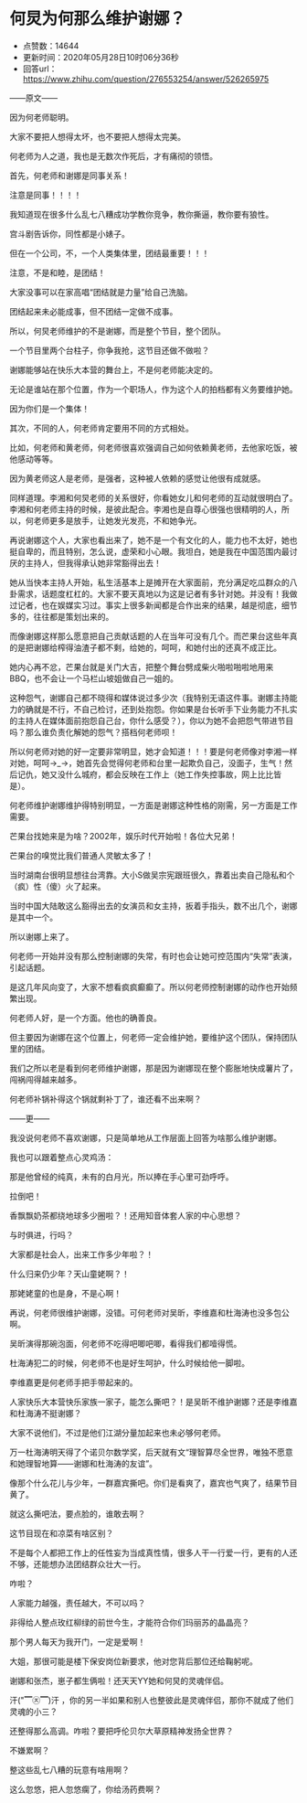 # 何炅为何那么维护谢娜？
- 点赞数：14644
- 更新时间：2020年05月28日10时06分36秒
- 回答url：https://www.zhihu.com/question/276553254/answer/526265975
<body>
 <p data-pid="e6_oAuEf">——原文——</p>
 <p data-pid="jbKapo5W">因为何老师聪明。</p>
 <p data-pid="lCNgdGUE">大家不要把人想得太坏，也不要把人想得太完美。</p>
 <p data-pid="EI_jdCWn">何老师为人之道，我也是无数次作死后，才有痛彻的领悟。</p>
 <p data-pid="3Oxrq8Z5">首先，何老师和谢娜是同事关系！</p>
 <p data-pid="LXuim_FZ">注意是同事！！！！</p>
 <p data-pid="bpL30BJQ">我知道现在很多什么乱七八糟成功学教你竞争，教你撕逼，教你要有狼性。</p>
 <p data-pid="ZKNqInY2">宫斗剧告诉你，同性都是小婊子。</p>
 <p data-pid="iIzhz5eS">但在一个公司，不，一个人类集体里，团结最重要！！！</p>
 <p data-pid="rs_jfluC">注意，不是和睦，是团结！</p>
 <p data-pid="CH6qTTWF">大家没事可以在家高唱“团结就是力量”给自己洗脑。</p>
 <p data-pid="Qz1HVvcb">团结起来未必能成事，但不团结一定做不成事。</p>
 <p data-pid="S_gGpjhw">所以，何炅老师维护的不是谢娜，而是整个节目，整个团队。</p>
 <p data-pid="d05pAtNX">一个节目里两个台柱子，你争我抢，这节目还做不做啦？</p>
 <p data-pid="WcBgR-WQ">谢娜能够站在快乐大本营的舞台上，不是何老师能决定的。</p>
 <p data-pid="GcW6_4HH">无论是谁站在那个位置，作为一个职场人，作为这个人的拍档都有义务要维护她。</p>
 <p data-pid="KUT75lBK">因为你们是一个集体！</p>
 <p data-pid="_PZ0RV2u">其次，不同的人，何老师肯定要用不同的方式相处。</p>
 <p data-pid="r99C2m4t">比如，何老师和黄老师，何老师很喜欢强调自己如何依赖黄老师，去他家吃饭，被他感动等等。</p>
 <p data-pid="pyBClL2x">因为黄老师这人是老师，是强者，这种被人依赖的感觉让他很有成就感。</p>
 <p data-pid="DkOaWXTK">同样道理。李湘和何炅老师的关系很好，你看她女儿和何老师的互动就很明白了。李湘和何老师主持的时候，是彼此配合。李湘也是自尊心很强也很精明的人，所以，何老师更多是放手，让她发光发亮，不和她争光。</p>
 <p data-pid="tus8F0Nl">再说谢娜这个人，大家也看出来了，她不是一个有文化的人，能力也不太好，她也挺自卑的，而且特别，怎么说，虚荣和小心眼。我坦白，她是我在中国范围内最讨厌的主持人，但我得承认她非常豁得出去！</p>
 <p data-pid="PcoRzRsY">她从当快本主持人开始，私生活基本上是摊开在大家面前，充分满足吃瓜群众的八卦需求，话题度杠杠的。大家不要天真地以为这是记者有多针对她。并没有！我做过记者，也在娱媒实习过。事实上很多新闻都是合作出来的结果，越是彻底，细节多的，往往都是策划出来的。</p>
 <p data-pid="dXAVuYiw">而像谢娜这样那么愿意把自己贡献话题的人在当年可没有几个。而芒果台这些年真的是把谢娜给榨得油渣子都不剩，给她的，呵呵，和她付出的还真不成正比。</p>
 <p data-pid="rmOt48D3">她内心再不忿，芒果台就是关门大吉，把整个舞台劈成柴火啪啦啪啦地用来BBQ，也不会让一个马栏山坡姐做自己一姐的。</p>
 <p data-pid="TnHWsxYd">这种怨气，谢娜自己都不晓得和媒体说过多少次（我特别无语这件事。谢娜主持能力的确就是不行，不自己检讨，还到处抱怨。你如果是台长听手下业务能力不扎实的主持人在媒体面前抱怨自己台，你什么感受？），你以为她不会把怨气带进节目吗？那么谁负责化解她的怨气？搭档何老师呗！</p>
 <p data-pid="cD-r9eBA">所以何老师对她的好一定要非常明显，她才会知道！！！要是何老师像对李湘一样对她，呵呵→_→，她首先会觉得何老师和台里一起欺负自己，没面子，生气！然后记仇，她又没什么城府，都会反映在工作上（她工作失控事故，网上比比皆是）。</p>
 <p data-pid="cFkWjZb7">何老师维护谢娜维护得特别明显，一方面是谢娜这种性格的刚需，另一方面是工作需要。</p>
 <p data-pid="FgRcXtab">芒果台找她来是为啥？2002年，娱乐时代开始啦！各位大兄弟！</p>
 <p data-pid="hGyNIXVt">芒果台的嗅觉比我们普通人灵敏太多了！</p>
 <p data-pid="7v9KWAHO">当时湖南台很明显想往台湾靠。大小S做吴宗宪跟班很久，靠着出卖自己隐私和个（疯）性（傻）火了起来。</p>
 <p data-pid="9jLRX7CN">当时中国大陆敢这么豁得出去的女演员和女主持，扳着手指头，数不出几个，谢娜是其中一个。</p>
 <p data-pid="aXI4rac7">所以谢娜上来了。</p>
 <p data-pid="y5ihK_8u">何老师一开始并没有那么控制谢娜的失常，有时也会让她可控范围内“失常”表演，引起话题。</p>
 <p data-pid="M4XCy9gz">是这几年风向变了，大家不想看疯疯癫癫了。所以何老师控制谢娜的动作也开始频繁出现。</p>
 <p data-pid="P0W3EpiL">何老师人好，是一个方面。他也的确善良。</p>
 <p data-pid="lijMR8jS">但主要因为谢娜在这个位置上，何老师一定会维护她，要维护这个团队，保持团队里的团结。</p>
 <p data-pid="CLqA6OX-">我们之所以老是看到何老师维护谢娜，那是因为谢娜现在整个膨胀地快成薯片了，闯祸闯得越来越多。</p>
 <p data-pid="Zvzke1QC">何老师补锅补得这个锅就剩补丁了，谁还看不出来啊？</p>
 <p data-pid="zz74Jm72">——更——</p>
 <p data-pid="MTHhelQ8">我没说何老师不喜欢谢娜，只是简单地从工作层面上回答为啥那么维护谢娜。</p>
 <p data-pid="Yn07OYXL">我也可以跟着整点心灵鸡汤：</p>
 <p data-pid="bxYCdk3I">那是他曾经的纯真，未有的白月光，所以捧在手心里可劲呼呼。</p>
 <p data-pid="uqcKxJXz">拉倒吧！</p>
 <p data-pid="vMAxWJUq">香飘飘奶茶都绕地球多少圈啦？！还用知音体套人家的中心思想？</p>
 <p data-pid="D_lnP6vT">与时俱进，行吗？</p>
 <p data-pid="0WuCrqoL">大家都是社会人，出来工作多少年啦？！</p>
 <p data-pid="UqqrE57i">什么归来仍少年？天山童姥啊？！</p>
 <p data-pid="eVTn7UPs">那姥姥童的也是身，不是心啊！</p>
 <p data-pid="S-Cwkwi9">再说，何老师很维护谢娜，没错。可何老师对吴昕，李维嘉和杜海涛也没多包公啊。</p>
 <p data-pid="tzG4XlpJ">吴昕演得那碗泡面，何老师不吃得吧唧吧唧，看得我们都噎得慌。</p>
 <p data-pid="pGZIFmsq">杜海涛犯二的时候，何老师不也是好生呵护，什么时候给他一脚啦。</p>
 <p data-pid="LkyezFp9">李维嘉更是何老师手把手带起来的。</p>
 <p data-pid="_TvxTU3a">人家快乐大本营快乐家族一家子，能怎么撕吧？！是吴昕不维护谢娜？还是李维嘉和杜海涛不挺谢娜？</p>
 <p data-pid="QwEzVfEQ">大家不说他们，不过是他们江湖分量加起来也未必够何老师。</p>
 <p data-pid="RXqdylsh">万一杜海涛明天得了个诺贝尔数学奖，后天就有文“理智算尽全世界，唯独不愿意和她理智地算——谢娜和杜海涛的友谊”。</p>
 <p data-pid="AwAGEV-P">像那个什么花儿与少年，一群嘉宾撕吧。你们是看爽了，嘉宾也气爽了，结果节目黄了。</p>
 <p data-pid="s3CEq09k">就这么撕吧法，要点脸的，谁敢去啊？</p>
 <p data-pid="UI4BiFYh">这节目现在和凉菜有啥区别？</p>
 <p data-pid="Zx4rgY14">不是每个人都把工作上的任性妄为当成真性情，很多人干一行爱一行，更有的人还不够，还能想办法团结群众壮大一行。</p>
 <p data-pid="61cfGMR1">咋啦？</p>
 <p data-pid="sVKDTZdJ">人家能力越强，责任越大，不可以吗？</p>
 <p data-pid="20HdgFCJ">非得给人整点玫红柳绿的前世今生，才能符合你们玛丽苏的晶晶亮？</p>
 <p data-pid="Yoz5p4HP">那个男人每天为我开门，一定是爱啊！</p>
 <p data-pid="pv47fyMD">大姐，那很可能是楼下保安岗位新要求，他对您背后那位还给鞠躬呢。</p>
 <p data-pid="F7dQi24l">谢娜和张杰，崽子都生俩啦！还天天YY她和何炅的灵魂伴侣。</p>
 <p data-pid="W-tDfFct">汗("▔㉨▔)汗 ，你的另一半如果和别人也整彼此是灵魂伴侣，那你不就成了他们灵魂的小三？</p>
 <p data-pid="DUi8PqqN">还整得那么高调。咋啦？要把呼伦贝尔大草原精神发扬全世界？</p>
 <p data-pid="syYZqNvE">不嫌累啊？</p>
 <p data-pid="ZDcsrFpD">整这些乱七八糟的玩意有啥用啊？</p>
 <p data-pid="i-YWWDfU">这么忽悠，把人忽悠瘸了，你给汤药费啊？</p>
</body>